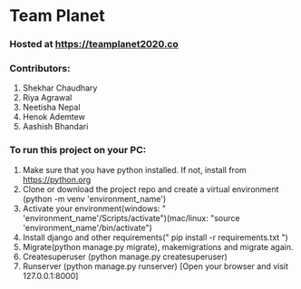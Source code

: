 # Team Planet

### Hosted at https://teamplanet2020.co 

### Contributors: 
 1. Shekhar Chaudhary 
 2. Riya Agrawal
 3. Neetisha Nepal
 4. Henok Ademtew
 5. Aashish Bhandari

### To run this project on your PC:
1. Make sure that you have python installed. If not, install from https://python.org
2. Clone or download the project repo and create a virtual environment (python -m venv 'environment_name')
3. Activate your environment(windows: " 'environment_name'/Scripts/activate")(mac/linux: "source 'environment_name'/bin/activate") 
4. Install django and other requirements(" pip install -r requirements.txt ")
5. Migrate(python manage.py migrate), makemigrations and migrate again.
6. Createsuperuser (python manage.py createsuperuser)
7. Runserver (python manage.py runserver) [Open your browser and visit 127.0.0.1:8000]

